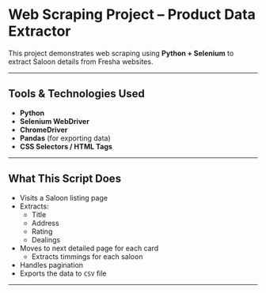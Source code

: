# Web Scraping Project – Product Data Extractor

This project demonstrates web scraping using **Python + Selenium** to extract Saloon details from Fresha websites.

---

## Tools & Technologies Used

- **Python**
- **Selenium WebDriver**
- **ChromeDriver**
- **Pandas** (for exporting data)
- **CSS Selectors / HTML Tags**

---

## What This Script Does

- Visits a Saloon listing page
- Extracts:
  - Title
  - Address
  - Rating
  - Dealings
- Moves to next detailed page for each card
  - Extracts timmings for each saloon
- Handles pagination 
- Exports the data to `CSV` file

---

